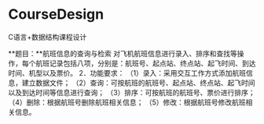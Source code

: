 # CourseDesign
C语言+数据结构课程设计

**题目：**航班信息的查询与检索
对飞机航班信息进行录入、排序和查找等操作，每个航班记录包括八项，分别是：航班号、起点站、终点站、起飞时间、到达时间、机型以及票价。
2．功能要求：
（1）录入：采用交互工作方式添加航班信息，建立数据文件；
（2）查询：可按航班的航班号、起点站、终点站、起飞时间以及到达时间等信息进行查询；
（3）排序：可按航班的航班号、票价进行排序；
（4）删除：根据航班号删除航班相关信息；
（5）修改：根据航班号修改航班相关信息。
